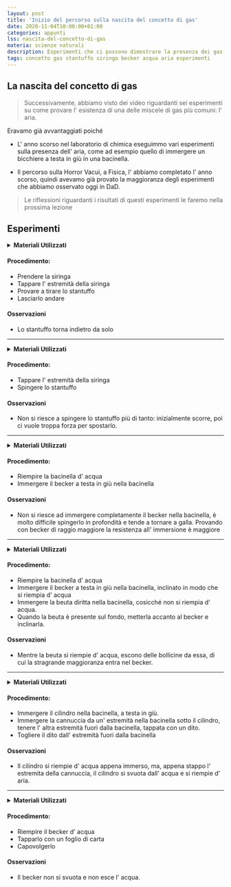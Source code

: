 ```yaml
---
layout: post
title: 'Inizio del percorso sulla nascita del concetto di gas'
date: 2020-11-04T10:00:00+01:00
categories: appunti
lss: nascita-del-concetto-di-gas
materia: scienze naturali
description: Esperimenti che ci possono dimostrare la presenza dei gas, con becker, acqua e siringhe. In questi esperimenti dimostriamo proprietà come la comprimibilità e la presenza dell' aria.
tags: concetto gas stantuffo siringa becker acqua aria esperimenti
---
```


## La nascita del concetto di gas


> Successivamente, abbiamo visto dei video riguardanti sei esperimenti su come provare l' esistenza di una delle miscele di gas più comuni: l' aria.

Eravamo già avvantaggiati poiché

 - L' anno scorso nel laboratorio di chimica eseguimmo vari esperimenti sulla presenza dell' aria, come ad esempio quello di immergere un bicchiere a testa in giù in una bacinella.

 - Il percorso sulla Horror Vacui, a Fisica, l' abbiamo completato l' anno scorso, quindi avevamo già provato la maggioranza degli esperimenti che abbiamo osservato oggi in DaD.

> Le riflessioni riguardanti i risultati di questi esperimenti le faremo nella prossima lezione
## Esperimenti

<details>
  <summary><b>Materiali Utilizzati</b></summary>
  
  • Siringa
</details>

#### Procedimento:
- Prendere la siringa
- Tappare l' estremità della siringa
- Provare a tirare lo stantuffo
- Lasciarlo andare

#### Osservazioni

- Lo stantuffo torna indietro da solo

---

<details>
  <summary><b>Materiali Utilizzati</b></summary>
  
  • Siringa
</details>

#### Procedimento:
- Tappare l' estremità della siringa
- Spingere lo stantuffo

#### Osservazioni

- Non si riesce a spingere lo stantuffo più di tanto: inizialmente scorre, poi ci vuole troppa forza per spostarlo.

---

<details>
  <summary><b>Materiali Utilizzati</b></summary>
  
  • Becher<br>
  • Bacinella<br>
  • Acqua
</details>

#### Procedimento:

- Riempire la bacinella d' acqua
- Immergere il becker a testa in giù nella bacinella

#### Osservazioni

- Non si riesce ad immergere completamente il becker nella bacinella, è molto difficile spingerlo in profondità e tende a tornare a galla. Provando con becker di raggio maggiore la resistenza all' immersione è maggiore

---

<details>
  <summary><b>Materiali Utilizzati</b></summary>
  
  • Becher<br>
  • Beuta<br>
  • Bacinella<br>
  • Acqua
</details>

#### Procedimento:

- Riempire la bacinella d' acqua
- Immergere il becker a testa in giù nella bacinella, inclinato in modo che si riempia d' acqua
- Immergere la beuta diritta nella bacinella, cosicché non si riempia d' acqua.
- Quando la beuta è presente sul fondo, metterla accanto al becker e inclinarla.

#### Osservazioni

- Mentre la beuta si riempie d' acqua, escono delle bollicine da essa, di cui la stragrande maggioranza entra nel becker.

---

<details>
  <summary><b>Materiali Utilizzati</b></summary>
  
  • Cilindro<br>
  • Cannuccia<br>
  • Bacinella<br>
  • Acqua
</details>

#### Procedimento:

- Immergere il cilindro nella bacinella, a testa in giù.
- Immergere la cannuccia da un' estremità nella bacinella sotto il cilindro, tenere l' altra estremità fuori dalla bacinella, tappata con un dito.
- Togliere il dito dall' estremità fuori dalla bacinella
#### Osservazioni

- Il cilindro si riempie d' acqua appena immerso, ma, appena stappo l' estremita della cannuccia, il cilindro si svuota dall' acqua e si riempie d' aria.

---

<details>
  <summary><b>Materiali Utilizzati</b></summary>
  
  • Becher<br>
  • Foglio di carta<br>
  • Acqua
</details>

#### Procedimento:

- Riempire il becker d' acqua
- Tapparlo con un foglio di carta
- Capovolgerlo

#### Osservazioni

- Il becker non si svuota e non esce l' acqua.
